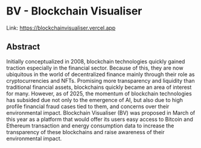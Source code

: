 # BV - Blockchain Visualiser
Link: https://blockchainvisualiser.vercel.app

## Abstract
Initially conceptualized in 2008, blockchain technologies quickly gained traction especially in the financial sector. Because of this, they are now ubiquitous in the world of decentralized finance mainly through their role as cryptocurrencies and NFTs. Promising more transparency and liquidity than traditional financial assets, blockchains quickly became an area of interest for many. However, as of 2025, the momentum of blockchain technologies has subsided due not only to the emergence of AI, but also due to high profile financial fraud cases tied to them, and concerns over their environmental impact. Blockchain Visualiser (BV) was proposed in March of this year as a platform that would offer its users easy access to Bitcoin and Ethereum transaction and energy consumption data to increase the transparency of these
blockchains and raise awareness of their environmental impact.
